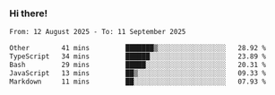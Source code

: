 ### Hi there!

<!--START_SECTION:waka-->

```txt
From: 12 August 2025 - To: 11 September 2025

Other        41 mins         ███████▒░░░░░░░░░░░░░░░░░   28.92 %
TypeScript   34 mins         ██████░░░░░░░░░░░░░░░░░░░   23.89 %
Bash         29 mins         █████░░░░░░░░░░░░░░░░░░░░   20.31 %
JavaScript   13 mins         ██▒░░░░░░░░░░░░░░░░░░░░░░   09.33 %
Markdown     11 mins         ██░░░░░░░░░░░░░░░░░░░░░░░   07.93 %
```

<!--END_SECTION:waka-->
